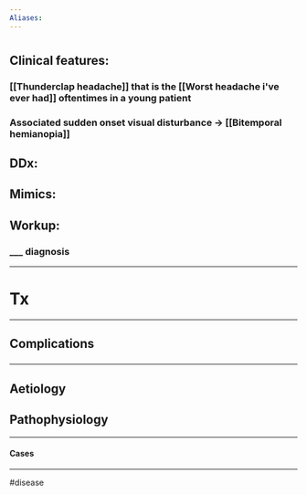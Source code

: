 ```yaml
---
Aliases:
---
```

# 
## Clinical features:
### [[Thunderclap headache]] that is the [[Worst headache i've ever had]] oftentimes in a young patient
### Associated sudden onset visual disturbance -> [[Bitemporal hemianopia]]
## DDx:
###
## Mimics:
###
## Workup:
### ___ diagnosis
---
# Tx

---
## Complications
###

---
## Aetiology
## Pathophysiology

---
#### Cases


---
#disease 